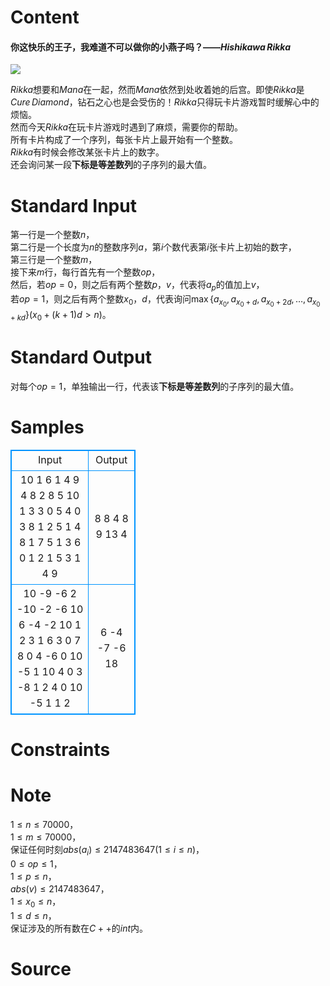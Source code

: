 
# Content

#### 你这快乐的王子，我难道不可以做你的小燕子吗？——$Hishikawa\,Rikka$    

![](/source/lutece/rikkade-fan-nao/img/aHR0cDovL2kyNDkucGhvdG9idWNrZXQuY29tL2FsYnVtcy9nZzIyNC9ha2k5NjExMDMvUHJlY3VyZS9MZW9wYXJkLVJhd3NEb2tpZG9raVByZWN1cmUtMDFSQVdFWDEyODB4NzIweDI2NEFBQzE4LTQ3LTQ4X3pwczE4ZTlhZjIwLmpwZw==.jpg)

$Rikka$想要和$Mana$在一起，然而$Mana$依然到处收着她的后宫。即使$Rikka$是$Cure\,Diamond$，钻石之心也是会受伤的！$Rikka$只得玩卡片游戏暂时缓解心中的烦恼。     
然而今天$Rikka$在玩卡片游戏时遇到了麻烦，需要你的帮助。    
所有卡片构成了一个序列，每张卡片上最开始有一个整数。    
$Rikka$有时候会修改某张卡片上的数字。    
还会询问某一段**下标是等差数列**的子序列的最大值。

# Standard Input

第一行是一个整数$n$，    
第二行是一个长度为$n$的整数序列$a$，第$i$个数代表第$i$张卡片上初始的数字，    
第三行是一个整数$m$，    
接下来$m$行，每行首先有一个整数$op$，    
然后，若$op=0$，则之后有两个整数$p$，$v$，代表将$a_p$的值加上$v$，    
若$op=1$，则之后有两个整数$x_0$，$d$，代表询问$\max \{a_{x_0},a_{x_0+d},a_{x_0+2d},{\ldots},a_{x_0+kd}\}(x_0+(k+1)d>n)$。

# Standard Output

对每个$op=1$，单独输出一行，代表该**下标是等差数列**的子序列的最大值。

# Samples

<style>
        table,table tr th, table tr td { border:1px solid #0094ff; }
        table { width: 200px; min-height: 25px; line-height: 25px; text-align: center; border-collapse: collapse;}   
    </style>
<table>
	<tr>
		<td>Input</td>
		<td>Output</td>
	</tr>
<tr><td>10
1 6 1 4 9 4 8 2 8 5
10
1 3 3
0 5 4
0 3 8
1 2 5
1 4 8
1 7 5
1 3 6
0 1 2
1 5 3
1 4 9</td><td>8
8
4
8
9
13
4</td></tr><tr><td>10
-9 -6 2 -10 -2 -6 10 6 -4 -2
10
1 2 3
1 6 3
0 7 8
0 4 -6
0 10 -5
1 10 4
0 3 -8
1 2 4
0 10 -5
1 1 2</td><td>6
-4
-7
-6
18</td></tr></table>


# Constraints



# Note

$1{\leq}n{\leq}70000$，    
$1{\leq}m{\leq}70000$，    
保证任何时刻$abs(a_i){\leq}2147483647(1{\leq}i{\leq}n)$，    
$0{\leq}op{\leq}1$，    
$1{\leq}p{\leq}n$，    
$abs(v){\leq}2147483647$，    
$1{\leq}x_0{\leq}n$，    
$1{\leq}d{\leq}n$，    
保证涉及的所有数在$C++$的$int$内。

# Source


